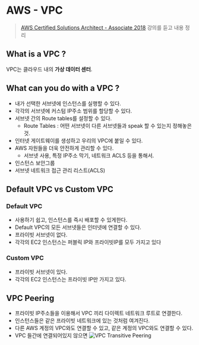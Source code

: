 # AWS - VPC
>[AWS Certified Solutions Architect - Associate 2018](https://www.udemy.com/aws-certified-solutions-architect-associate/) 강의를 듣고 내용 정리

## What is a VPC ?
VPC는 클라우드 내의 **가상 데이터 센터**.

## What can you do with a VPC ?
- 내가 선택한 서브넷에 인스턴스를 실행할 수 있다.
- 각각의 서브넷에 커스텀 IP주소 범위를 할당할 수 있다.
- 서브넷 간의 Route tables를 설정할 수 있다.
  - Route Tables : 어떤 서브넷이 다른 서브넷들과 speak 할 수 있는지 정해놓은 것.
- 인터넷 게이트웨이를 생성하고 우리의 VPC에 붙일 수 있다.
- AWS 자원들을 더욱 안전하게 관리할 수 있다.
  - 서브넷 사용, 특정 IP주소 막기, 네트워크 ACLS 등을 통해서.
- 인스턴스 보안그룹
- 서브넷 네트워크 접근 관리 리스트(ACLS)

## Default VPC vs Custom VPC

### Default VPC
- 사용하기 쉽고, 인스턴스를 즉시 배포할 수 있게한다.
- Default VPC의 모든 서브넷들은 인터넷에 연결할 수 있다.
- 프라이빗 서브넷이 없다.
- 각각의 EC2 인스턴스는 퍼블릭 IP와 프라이빗IP를 모두 가지고 있다

### Custom VPC
- 프라이빗 서브넷이 있다.
- 각각의 EC2 인스턴스는 프라이빗 IP만 가지고 있다.

## VPC Peering
- 프라이빗 IP주소들을 이용해서 VPC 끼리 다이렉트 네트워크 루트로 연결한다.
- 인스턴스들은 같은 프라이빗 네트워크에 있는 것처럼 여겨진다.
- 다른 AWS 계정의 VPC와도 연결할 수 있고, 같은 계정의 VPC와도 연결할 수 있다.
- VPC 들간에 연결되어있지 않으면
![VPC Transitive Peering](C:\Users\한정수\Desktop\잡동사니\VPCtransitivePeering.png)

